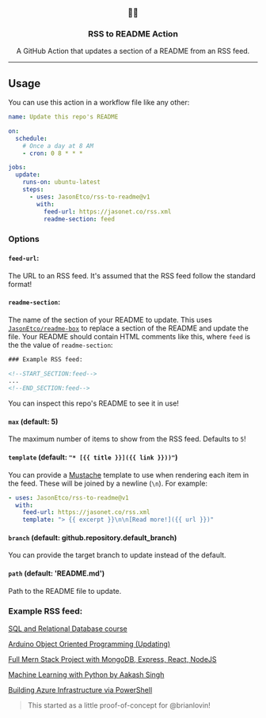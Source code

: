 <h3 align="center">📡📝</h3>
<h3 align="center">RSS to README Action</h3>
<p align="center">A GitHub Action that updates a section of a README from an RSS feed.</p>

---

## Usage

You can use this action in a workflow file like any other:

```yml
name: Update this repo's README

on:
  schedule:
    # Once a day at 8 AM
    - cron: 0 8 * * *

jobs:
  update:
    runs-on: ubuntu-latest
    steps:
      - uses: JasonEtco/rss-to-readme@v1
        with:
          feed-url: https://jasonet.co/rss.xml
          readme-section: feed
```

### Options

#### `feed-url`:

The URL to an RSS feed. It's assumed that the RSS feed follow the standard format!

#### `readme-section`:

The name of the section of your README to update. This uses [`JasonEtco/readme-box`](https://github.com/JasonEtco/readme-box) to replace a section of the README and update the file. Your README should contain HTML comments like this, where `feed` is the the value of `readme-section`:

```html
### Example RSS feed:

<!--START_SECTION:feed-->
...
<!--END_SECTION:feed-->
```

You can inspect this repo's README to see it in use!

#### `max` (default: 5)

The maximum number of items to show from the RSS feed. Defaults to `5`!

#### `template` (default: `"* [{{ title }}]({{ link }}))"`)

You can provide a [Mustache](https://github.com/janl/mustache.js) template to use when rendering each item in the feed. These will be joined by a newline (`\n`). For example:

```yaml
- uses: JasonEtco/rss-to-readme@v1
  with:
    feed-url: https://jasonet.co/rss.xml
    template: "> {{ excerpt }}\n\n[Read more!]({{ url }})"
```

#### `branch` (default: github.repository.default_branch)

You can provide the target branch to update instead of the default.

#### `path` (default: 'README.md')

Path to the README file to update.

### Example RSS feed:

<!--START_SECTION:example-->
> 

[SQL and Relational Database course](https:&#x2F;&#x2F;sanet.st&#x2F;blogs&#x2F;bonnytuts&#x2F;sql_and_relational_database_course.4072838.html)
> 

[Arduino Object Oriented Programming (Updating)](https:&#x2F;&#x2F;sanet.st&#x2F;blogs&#x2F;bonnytuts&#x2F;arduino_object_oriented_programming_updating.4072836.html)
> 

[Full Mern Stack Project with MongoDB, Express, React, NodeJS](https:&#x2F;&#x2F;sanet.st&#x2F;blogs&#x2F;bonnytuts&#x2F;full_mern_stack_project_with_mongodb_express_react_nodejs.4072822.html)
> 

[Machine Learning with Python by Aakash Singh](https:&#x2F;&#x2F;sanet.st&#x2F;blogs&#x2F;bonnytuts&#x2F;machine_learning_with_python_by_aakash_singh.4072809.html)
> 

[Building Azure Infrastructure via PowerShell](https:&#x2F;&#x2F;sanet.st&#x2F;blogs&#x2F;bonnytuts&#x2F;building_azure_infrastructure_via_powershell.4072800.html)
<!--END_SECTION:example-->

> This started as a little proof-of-concept for @brianlovin!
